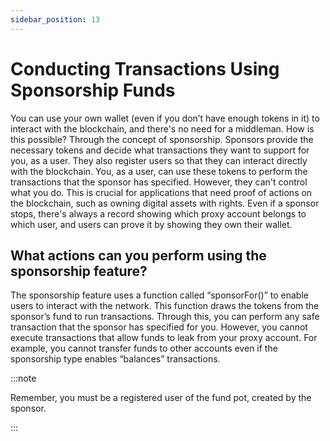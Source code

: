 ```yaml
---
sidebar_position: 13
---
```


# Conducting Transactions Using Sponsorship Funds
You can use your own wallet (even if you don’t have enough tokens in it) to interact with the blockchain, and there's no need for a middleman. How is this possible? Through the concept of sponsorship. 
Sponsors provide the necessary tokens and decide what transactions they want to support for you, as a user. They also register users so that they can interact directly with the blockchain. You, as a user, can use these tokens to perform the transactions that the sponsor has specified. 
However, they can't control what you do. This is crucial for applications that need proof of actions on the blockchain, such as owning digital assets with rights. Even if a sponsor stops, there's always a record showing which proxy account belongs to which user, and users can prove it by showing they own their wallet.


## What actions can you perform using the sponsorship feature?
The sponsorship feature uses a function called “sponsorFor()”  to enable users to interact with the network. This function draws the tokens from the sponsor’s fund to run transactions. Through this, you can perform any safe transaction that the sponsor has specified for you.
However, you cannot execute transactions that allow funds to leak from your proxy account. For example, you cannot transfer funds to other accounts even if the sponsorship type enables “balances” transactions. 

:::note

Remember, you must be a registered user of the fund pot, created by the sponsor.  


:::
